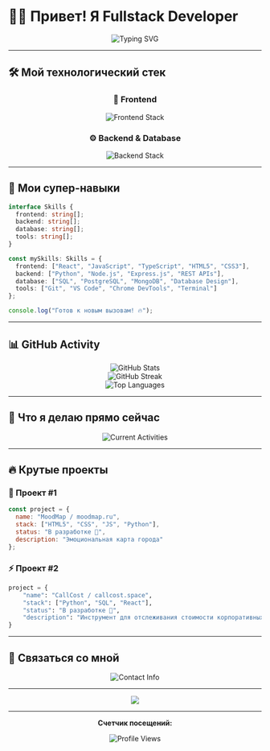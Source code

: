 # 👨‍💻 Привет! Я Fullstack Developer 

<div align="center">
  <img src="https://readme-typing-svg.herokuapp.com?font=Fira+Code&size=22&duration=3000&pause=1000&color=00D9FF&center=true&vCenter=true&width=500&lines=Fullstack+Developer+🚀;Python+%7C+JavaScript+%7C+React;Always+coding+something+cool;Let's+build+the+future+together!" alt="Typing SVG" />
</div>

---


## 🛠️ Мой технологический стек

<div align="center">

### 🎨 Frontend
<img src="https://readme-typing-svg.herokuapp.com?font=Fira+Code&size=16&duration=2000&pause=500&color=61DAFB&center=true&vCenter=true&width=600&lines=React+⚛️+%7C+JavaScript+🟨+%7C+TypeScript+🔷;HTML5+🧡+%7C+CSS3+🔵+%7C+Responsive+Design+📱" alt="Frontend Stack" />

### ⚙️ Backend & Database
<img src="https://readme-typing-svg.herokuapp.com?font=Fira+Code&size=16&duration=2000&pause=500&color=3776AB&center=true&vCenter=true&width=600&lines=Python+🐍+%7C+Node.js+🟢+%7C+Express.js+⚡;SQL+🗄️+%7C+PostgreSQL+🐘+%7C+MongoDB+🍃" alt="Backend Stack" />

</div>

---

## 🚀 Мои супер-навыки


```typescript
interface Skills {
  frontend: string[];
  backend: string[];
  database: string[];
  tools: string[];
}

const mySkills: Skills = {
  frontend: ["React", "JavaScript", "TypeScript", "HTML5", "CSS3"],
  backend: ["Python", "Node.js", "Express.js", "REST APIs"],
  database: ["SQL", "PostgreSQL", "MongoDB", "Database Design"],
  tools: ["Git", "VS Code", "Chrome DevTools", "Terminal"]
};

console.log("Готов к новым вызовам! 🔥");
```

</div>

---

## 📊 GitHub Activity

<div align="center">
  <img src="https://github-readme-stats-sigma-five.vercel.app/api?username=kompot112&show_icons=true&theme=tokyonight&hide_border=true&count_private=true&include_all_commits=true" alt="GitHub Stats">
</div>

<div align="center">
  <img src="https://github-readme-streak-stats.herokuapp.com?user=kompot112&theme=tokyonight&hide_border=true&fire=00D9FF&ring=00D9FF&currStreakLabel=00D9FF" alt="GitHub Streak">
</div>

<div align="center">
  <img src="https://github-readme-stats-sigma-five.vercel.app/api/top-langs/?username=kompot112&layout=compact&theme=tokyonight&hide_border=true&langs_count=8" alt="Top Languages">
</div>

---

## 🎯 Что я делаю прямо сейчас

<div align="center">
  <img src="https://readme-typing-svg.herokuapp.com?font=Fira+Code&size=18&duration=4000&pause=1000&color=FF6B6B&center=true&vCenter=true&width=700&lines=🔭+Разрабатываю+новый+проект+на+React;🌱+Изучаю+продвинутый+TypeScript;👯+Открыт+для+коллабораций;💬+Люблю+обсуждать+код+и+архитектуру!" alt="Current Activities" />
</div>

---

## 🔥 Крутые проекты

### 💫 Проект #1
```javascript
const project = {
  name: "MoodMap / moodmap.ru",
  stack: ["HTML5", "CSS", "JS", "Python"],
  status: "В разработке 🚧",
  description: "Эмоциональная карта города"
};
```

### ⚡ Проект #2
```python
project = {
    "name": "CallCost / callcost.space",
    "stack": ["Python", "SQL", "React"],
    "status": "В разработке 🚧",
    "description": "Инструмент для отслеживания стоимости корпоративных встреч"
}
```

---

## 🤝 Связаться со мной

<div align="center">
  <img src="https://readme-typing-svg.herokuapp.com?font=Fira+Code&size=20&duration=3000&pause=1000&color=9146FF&center=true&vCenter=true&width=500&lines=📫+Telegram%3A+%40vonaimed;📧+Email%3A+xtrayd@gmail.com;🌐+Portfolio%3A+vonaimed.ru" alt="Contact Info" />
</div>



---

<div align="center">
  <img src="https://capsule-render.vercel.app/api?type=waving&color=gradient&customColorList=6,11,20&height=100&section=footer&text=Thanks%20for%20visiting!&fontSize=16&fontColor=fff&animation=twinkling" />
</div>

---

<div align="center">
  
**Счетчик посещений:**
  
<img src="https://komarev.com/ghpvc/?username=kompot112&style=for-the-badge&color=brightgreen&label=PROFILE+VIEWS" alt="Profile Views">

</div>
